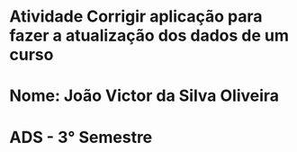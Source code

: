 # Atividade Corrigir aplicação para fazer a atualização dos dados de um curso
# Nome: João Victor da Silva Oliveira
# ADS - 3° Semestre

